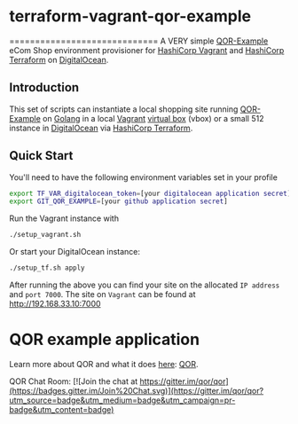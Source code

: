 # terraform-vagrant-qor-example
=============================
A VERY simple [QOR-Example](https://github.com/randomtask2000/qor-example) eCom Shop environment provisioner for [HashiCorp Vagrant](http://www.vagrantup.com/) and [HashiCorp Terraform](https://www.terraform.io/) on [DigitalOcean](https://www.digitalocean.com/).
## Introduction
This set of scripts can instantiate a local shopping site running [QOR-Example](https://github.com/randomtask2000/qor-example) on [Golang](https://golang.org/) in a local [Vagrant](https://www.vagrantup.com) [virtual box](https://www.virtualbox.org/wiki/Downloads) (vbox) or a small 512 instance in [DigitalOcean](https://cloud.digitalocean.com) via [HashiCorp Terraform](https://www.terraform.io/). 
## Quick Start
You'll need to have the following environment variables set in your profile
```sh
export TF_VAR_digitalocean_token=[your digitalocean application secret]
export GIT_QOR_EXAMPLE=[your github application secret]
```
Run the Vagrant instance with
```sh
./setup_vagrant.sh
```
Or start your DigitalOcean instance:
```sh
./setup_tf.sh apply
```
After running the above you can find your site on the allocated `IP address` and `port 7000`. The site on `Vagrant` can be found at http://192.168.33.10:7000
# QOR example application
Learn more about QOR and what it does [here](http://getqor.com): [QOR](http://getqor.com).

QOR Chat Room: [![Join the chat at https://gitter.im/qor/qor](https://badges.gitter.im/Join%20Chat.svg)](https://gitter.im/qor/qor?utm_source=badge&utm_medium=badge&utm_campaign=pr-badge&utm_content=badge)

